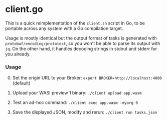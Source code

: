 # client.go

This is a quick reimplementation of the `client.sh` script in Go, to be portable
across any system with a Go compilation target.

Usage is mostly identical but the output format of tasks is generated with
`protobuf/encoding/prototext`, so you won't be able to parse its output with
`jq`. On the other hand, it handles decoding strings in stdout and stderr for
you already.

### Usage

0. Set the origin URL to your Broker: `export BROKER=http://localhost:4080` (default)

1. Upload your WASI preview 1 binary: `./client upload app.wasm`

2. Test an ad-hoc command: `./client exec app.wasm -myarg 0`

3. Save the displayed JSON, modify and rerun: `./client run tasks.json`

